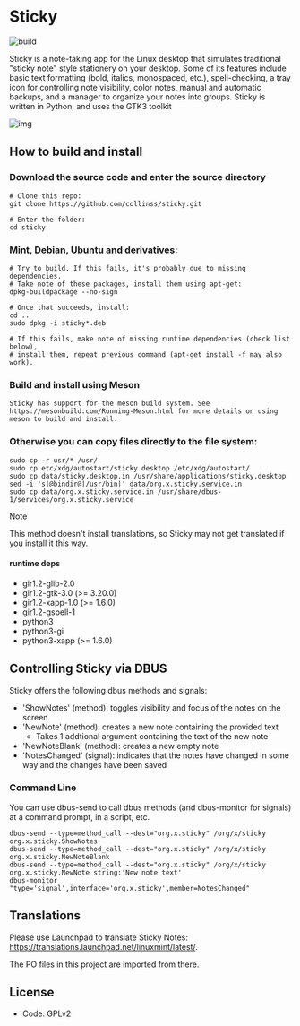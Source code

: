 # Sticky
![build](https://github.com/linuxmint/sticky/actions/workflows/build.yml/badge.svg)

Sticky is a note-taking app for the Linux desktop that simulates traditional "sticky note" style stationery on your desktop. Some of its features include basic text formatting (bold, italics, monospaced, etc.), spell-checking, a tray icon for controlling note visibility, color notes, manual and automatic backups, and a manager to organize your notes into groups. Sticky is written in Python, and uses the GTK3 toolkit

![img](https://linuxmint.com/pictures/screenshots/uma/sticky.png)


## How to build and install

### Download the source code and enter the source directory
```
# Clone this repo:
git clone https://github.com/collinss/sticky.git

# Enter the folder:
cd sticky
```
### Mint, Debian, Ubuntu and derivatives:
```
# Try to build. If this fails, it's probably due to missing dependencies.
# Take note of these packages, install them using apt-get:
dpkg-buildpackage --no-sign

# Once that succeeds, install:
cd ..
sudo dpkg -i sticky*.deb

# If this fails, make note of missing runtime dependencies (check list below),
# install them, repeat previous command (apt-get install -f may also work).
```
### Build and install using Meson
```
Sticky has support for the meson build system. See https://mesonbuild.com/Running-Meson.html for more details on using meson to build and install.
```
### Otherwise you can copy files directly to the file system:
```
sudo cp -r usr/* /usr/
sudo cp etc/xdg/autostart/sticky.desktop /etc/xdg/autostart/
sudo cp data/sticky.desktop.in /usr/share/applications/sticky.desktop
sed -i 's|@bindir@|/usr/bin|' data/org.x.sticky.service.in
sudo cp data/org.x.sticky.service.in /usr/share/dbus-1/services/org.x.sticky.service
```
> [!NOTE]
> This method doesn't install translations, so Sticky may not get translated if you install it this way.

#### runtime deps
- gir1.2-glib-2.0
- gir1.2-gtk-3.0 (>= 3.20.0)
- gir1.2-xapp-1.0 (>= 1.6.0)
- gir1.2-gspell-1
- python3
- python3-gi
- python3-xapp (>= 1.6.0)

## Controlling Sticky via DBUS
Sticky offers the following dbus methods and signals:
- 'ShowNotes' (method): toggles visibility and focus of the notes on the screen
- 'NewNote' (method): creates a new note containing the provided text
    - Takes 1 addtional argument containing the text of the new note
- 'NewNoteBlank' (method): creates a new empty note
- 'NotesChanged' (signal): indicates that the notes have changed in some way and the changes have been saved

### Command Line
You can use dbus-send to call dbus methods (and dbus-monitor for signals) at a command prompt, in a script, etc.
```
dbus-send --type=method_call --dest="org.x.sticky" /org/x/sticky org.x.sticky.ShowNotes
dbus-send --type=method_call --dest="org.x.sticky" /org/x/sticky org.x.sticky.NewNoteBlank
dbus-send --type=method_call --dest="org.x.sticky" /org/x/sticky org.x.sticky.NewNote string:'New note text'
dbus-monitor "type='signal',interface='org.x.sticky',member=NotesChanged"
```

## Translations
Please use Launchpad to translate Sticky Notes: https://translations.launchpad.net/linuxmint/latest/.

The PO files in this project are imported from there.

## License
- Code: GPLv2
